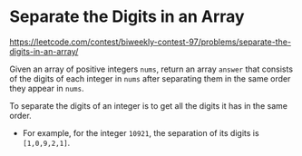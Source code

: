 # Separate the Digits in an Array

https://leetcode.com/contest/biweekly-contest-97/problems/separate-the-digits-in-an-array/

Given an array of positive integers `nums`, return an array `answer` that consists of the digits of each integer in `nums` after separating them in the same order they appear in `nums`.

To separate the digits of an integer is to get all the digits it has in the same order.

- For example, for the integer `10921`, the separation of its digits is `[1,0,9,2,1]`.
